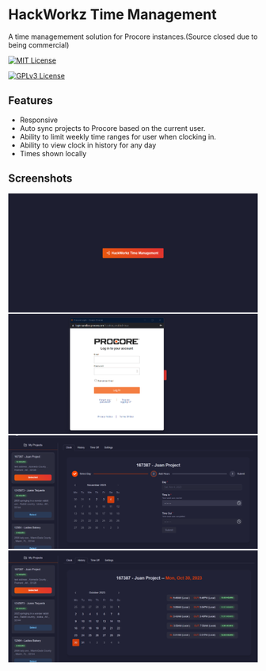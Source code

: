 
# HackWorkz Time Management

A time managemement solution for Procore instances.(Source closed due to being commercial)





[![MIT License](https://img.shields.io/badge/JavaScript-F7DF1E?style=for-the-badge&logo=javascript&logoColor=black)](https://choosealicense.com/licenses/mit/)

[![GPLv3 License](https://img.shields.io/badge/React-20232A?style=for-the-badge&logo=react&logoColor=61DAFB)](https://opensource.org/licenses/)




## Features

- Responsive
- Auto sync projects to Procore based on the current user.
- Ability to limit weekly time ranges for user when clocking in.
- Ability to view clock in history for any day
- Times shown locally
 





## Screenshots





![Image 1](./1.png)
![Image 1](./2.png)
![Image 1](./3.png)
![Image 1](./4.png)
